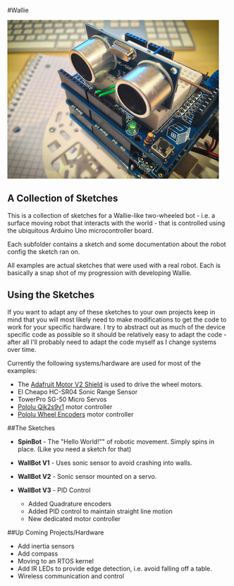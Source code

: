 #Wallie

![image](shot.jpg "Wallie selfie")

## A Collection of Sketches

This is a collection of sketches for a Wallie-like two-wheeled bot - i.e. a surface moving robot that interacts with the world - that is controlled using the ubiquitous Arduino Uno microcontroller board.

Each subfolder contains a sketch and some documentation about the robot config the sketch ran on.

All examples are actual sketches that were used with a real robot. Each is basically a snap shot of my progression with developing Wallie.

## Using the Sketches

If you want to adapt any of these sketches to your own projects keep in mind that you will most likely need to make modifications to get the code to work for your specific hardware. I try to abstract out as much of the device specific code as possible so it should be relatively easy to adapt the code - after all I'll probably need to adapt the code myself as I change systems over time.

Currently the following systems/hardware are used for most of the examples:

* The [Adafruit Motor V2 Shield](http://learn.adafruit.com/adafruit-motor-shield-v2-for-arduino) is used to drive the wheel motors.
* El Cheapo HC-SR04 Sonic Range Sensor
* TowerPro SG-50 Micro Servos
* [Pololu Qik2s9v1](http://www.pololu.com/product/1110) motor controller 
* [Pololu Wheel Encoders](http://www.pololu.com/product/1217) motor controller 

##The Sketches

 * **SpinBot** - The "Hello World!"" of robotic movement. Simply spins in place. (Like you need a sketch for that)
 
 * **WallBot V1** - Uses sonic sensor to avoid crashing into walls.
 
 * **WallBot V2** - Sonic sensor mounted on a servo.

 * **WallBot V3** - PID Control  
   * Added Quadrature encoders
   * Added PID control to maintain straight line motion
   * New dedicated motor controller
 
##Up Coming Projects/Hardware

 * Add inertia sensors
 * Add compass
 * Moving to an RTOS kernel
 * Add IR LEDs to provide edge detection, i.e. avoid falling off a table.
 * Wireless communication and control